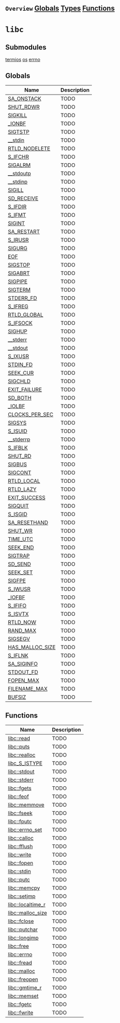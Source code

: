 ## `Overview` [Globals](./globals.md) [Types](./types.md) [Functions](./functions.md)
# `libc`
## Submodules
[termios](./libc/termios.md)
[os](./libc/os.md)
[errno](./libc/errno.md)
## Globals
|Name|Description|
|----|-----------|
|[SA_ONSTACK](#todo)|TODO|
|[SHUT_RDWR](#todo)|TODO|
|[SIGKILL](#todo)|TODO|
|[_IONBF](#todo)|TODO|
|[SIGTSTP](#todo)|TODO|
|[__stdin](#todo)|TODO|
|[RTLD_NODELETE](#todo)|TODO|
|[S_IFCHR](#todo)|TODO|
|[SIGALRM](#todo)|TODO|
|[__stdoutp](#todo)|TODO|
|[__stdinp](#todo)|TODO|
|[SIGILL](#todo)|TODO|
|[SD_RECEIVE](#todo)|TODO|
|[S_IFDIR](#todo)|TODO|
|[S_IFMT](#todo)|TODO|
|[SIGINT](#todo)|TODO|
|[SA_RESTART](#todo)|TODO|
|[S_IRUSR](#todo)|TODO|
|[SIGURG](#todo)|TODO|
|[EOF](#todo)|TODO|
|[SIGSTOP](#todo)|TODO|
|[SIGABRT](#todo)|TODO|
|[SIGPIPE](#todo)|TODO|
|[SIGTERM](#todo)|TODO|
|[STDERR_FD](#todo)|TODO|
|[S_IFREG](#todo)|TODO|
|[RTLD_GLOBAL](#todo)|TODO|
|[S_IFSOCK](#todo)|TODO|
|[SIGHUP](#todo)|TODO|
|[__stderr](#todo)|TODO|
|[__stdout](#todo)|TODO|
|[S_IXUSR](#todo)|TODO|
|[STDIN_FD](#todo)|TODO|
|[SEEK_CUR](#todo)|TODO|
|[SIGCHLD](#todo)|TODO|
|[EXIT_FAILURE](#todo)|TODO|
|[SD_BOTH](#todo)|TODO|
|[_IOLBF](#todo)|TODO|
|[CLOCKS_PER_SEC](#todo)|TODO|
|[SIGSYS](#todo)|TODO|
|[S_ISUID](#todo)|TODO|
|[__stderrp](#todo)|TODO|
|[S_IFBLK](#todo)|TODO|
|[SHUT_RD](#todo)|TODO|
|[SIGBUS](#todo)|TODO|
|[SIGCONT](#todo)|TODO|
|[RTLD_LOCAL](#todo)|TODO|
|[RTLD_LAZY](#todo)|TODO|
|[EXIT_SUCCESS](#todo)|TODO|
|[SIGQUIT](#todo)|TODO|
|[S_ISGID](#todo)|TODO|
|[SA_RESETHAND](#todo)|TODO|
|[SHUT_WR](#todo)|TODO|
|[TIME_UTC](#todo)|TODO|
|[SEEK_END](#todo)|TODO|
|[SIGTRAP](#todo)|TODO|
|[SD_SEND](#todo)|TODO|
|[SEEK_SET](#todo)|TODO|
|[SIGFPE](#todo)|TODO|
|[S_IWUSR](#todo)|TODO|
|[_IOFBF](#todo)|TODO|
|[S_IFIFO](#todo)|TODO|
|[S_ISVTX](#todo)|TODO|
|[RTLD_NOW](#todo)|TODO|
|[RAND_MAX](#todo)|TODO|
|[SIGSEGV](#todo)|TODO|
|[HAS_MALLOC_SIZE](#todo)|TODO|
|[S_IFLNK](#todo)|TODO|
|[SA_SIGINFO](#todo)|TODO|
|[STDOUT_FD](#todo)|TODO|
|[FOPEN_MAX](#todo)|TODO|
|[FILENAME_MAX](#todo)|TODO|
|[BUFSIZ](#todo)|TODO|
## Functions
|Name|Description|
|----|-----------|
|[libc::read](#todo)|TODO|
|[libc::puts](#todo)|TODO|
|[libc::realloc](#todo)|TODO|
|[libc_S_ISTYPE](#todo)|TODO|
|[libc::stdout](#todo)|TODO|
|[libc::stderr](#todo)|TODO|
|[libc::fgets](#todo)|TODO|
|[libc::feof](#todo)|TODO|
|[libc::memmove](#todo)|TODO|
|[libc::fseek](#todo)|TODO|
|[libc::fputc](#todo)|TODO|
|[libc::errno_set](#todo)|TODO|
|[libc::calloc](#todo)|TODO|
|[libc::fflush](#todo)|TODO|
|[libc::write](#todo)|TODO|
|[libc::fopen](#todo)|TODO|
|[libc::stdin](#todo)|TODO|
|[libc::putc](#todo)|TODO|
|[libc::memcpy](#todo)|TODO|
|[libc::setjmp](#todo)|TODO|
|[libc::localtime_r](#todo)|TODO|
|[libc::malloc_size](#todo)|TODO|
|[libc::fclose](#todo)|TODO|
|[libc::putchar](#todo)|TODO|
|[libc::longjmp](#todo)|TODO|
|[libc::free](#todo)|TODO|
|[libc::errno](#todo)|TODO|
|[libc::fread](#todo)|TODO|
|[libc::malloc](#todo)|TODO|
|[libc::freopen](#todo)|TODO|
|[libc::gmtime_r](#todo)|TODO|
|[libc::memset](#todo)|TODO|
|[libc::fgetc](#todo)|TODO|
|[libc::fwrite](#todo)|TODO|
